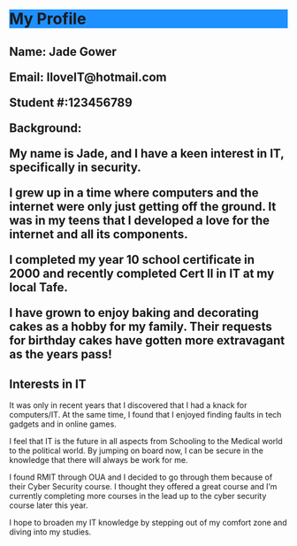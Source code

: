<h1 style="background-color:DodgerBlue;">My Profile</h1>

<h2 Personal Information</h2>
<p>
Name: Jade Gower
<p>
Email: IloveIT@hotmail.com
<p>
Student #:123456789
<p>
Background:
<p>
My name is Jade, and I have a keen interest in IT, specifically in security. 
<p>
I grew up in a time where computers and the internet were only just getting off the ground. It was in my teens that I developed a love for the internet and all its components. 
<p>
I completed my year 10 school certificate in 2000 and recently completed Cert II in IT at my local Tafe.
<p>
I have grown to enjoy baking and decorating cakes as a hobby for my family. Their requests for birthday cakes have gotten more extravagant as the years pass!

<h2> Interests in IT</h2>
</p>
It was only in recent years that I discovered that I had a knack for computers/IT. At the same time, I found that I enjoyed finding faults in tech gadgets and in online games. 
<p>
I feel that IT is the future in all aspects from Schooling to the Medical world to the political world. By jumping on board now, I can be secure in the knowledge that there will always be work for me.
<p>
I found RMIT through OUA and I decided to go through them because of their Cyber Security course. I thought they offered a great course and I’m currently completing more courses in the lead up to the cyber security course later this year.
<p>
I hope to broaden my IT knowledge by stepping out of my comfort zone and diving into my studies.
